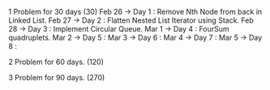 1 Problem for 30 days (30)
Feb 26 -> Day 1 : Remove Nth Node from back in Linked List.
Feb 27 -> Day 2 :  Flatten Nested List Iterator using Stack.
Feb 28 -> Day 3 : Implement Circular Queue.
Mar 1 -> Day 4 : FourSum quadruplets.
Mar 2 -> Day 5 : 
Mar 3 -> Day 6 : 
Mar 4 -> Day 7 :
Mar 5 -> Day 8 : 

2 Problem for 60 days. (120)

3 Problem for 90 days. (270)


